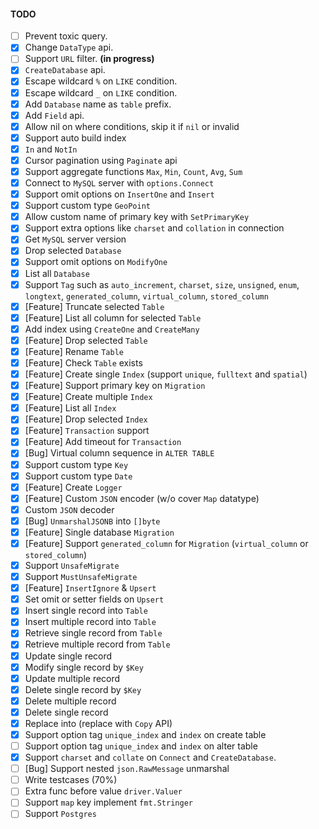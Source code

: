 #### TODO

- [ ] Prevent toxic query.
- [x] Change `DataType` api.
- [ ] Support `URL` filter. **(in progress)**
- [x] `CreateDatabase` api.
- [x] Escape wildcard `%` on `LIKE` condition.
- [x] Escape wildcard `_` on `LIKE` condition.
- [x] Add `Database` name as `table` prefix.
- [x] Add `Field` api.
- [x] Allow nil on where conditions, skip it if `nil` or invalid
- [x] Support auto build index
- [x] `In` and `NotIn`
- [x] Cursor pagination using `Paginate` api
- [x] Support aggregate functions `Max`, `Min`, `Count`, `Avg`, `Sum`
- [x] Connect to `MySQL` server with `options.Connect`
- [x] Support omit options on `InsertOne` and `Insert`
- [x] Support custom type `GeoPoint`
- [x] Allow custom name of primary key with `SetPrimaryKey`
- [x] Support extra options like `charset` and `collation` in connection
- [x] Get `MySQL` server version
- [x] Drop selected `Database`
- [x] Support omit options on `ModifyOne`
- [x] List all `Database`
- [x] Support `Tag` such as `auto_increment`, `charset`, `size`, `unsigned`, `enum`, `longtext`, `generated_column`, `virtual_column`, `stored_column`
- [x] [Feature] Truncate selected `Table`
- [x] [Feature] List all column for selected `Table`
- [x] Add index using `CreateOne` and `CreateMany`
- [x] [Feature] Drop selected `Table`
- [x] [Feature] Rename `Table`
- [x] [Feature] Check `Table` exists
- [x] [Feature] Create single `Index` (support `unique`, `fulltext` and `spatial`)
- [x] [Feature] Support primary key on `Migration`
- [x] [Feature] Create multiple `Index`
- [x] [Feature] List all `Index`
- [x] [Feature] Drop selected `Index`
- [x] [Feature] `Transaction` support
- [x] [Feature] Add timeout for `Transaction`
- [x] [Bug] Virtual column sequence in `ALTER TABLE`
- [x] Support custom type `Key`
- [x] Support custom type `Date`
- [x] [Feature] Create `Logger`
- [x] [Feature] Custom `JSON` encoder (w/o cover `Map` datatype)
- [x] Custom `JSON` decoder
- [x] [Bug] `UnmarshalJSONB` into `[]byte`
- [x] [Feature] Single database `Migration`
- [x] [Feature] Support `generated_column` for `Migration` (`virtual_column` or `stored_column`)
- [x] Support `UnsafeMigrate`
- [x] Support `MustUnsafeMigrate`
- [x] [Feature] `InsertIgnore` & `Upsert`
- [x] Set omit or setter fields on `Upsert`
- [x] Insert single record into `Table`
- [x] Insert multiple record into `Table`
- [x] Retrieve single record from `Table`
- [x] Retrieve multiple record from `Table`
- [x] Update single record
- [x] Modify single record by `$Key`
- [x] Update multiple record
- [x] Delete single record by `$Key`
- [x] Delete multiple record
- [x] Delete single record
- [x] Replace into (replace with `Copy` API)
- [x] Support option tag `unique_index` and `index` on create table
- [ ] Support option tag `unique_index` and `index` on alter table
- [x] Support `charset` and `collate` on `Connect` and `CreateDatabase`.
- [ ] [Bug] Support nested `json.RawMessage` unmarshal
- [ ] Write testcases (70%)
- [ ] Extra func before value `driver.Valuer`
- [ ] Support `map` key implement `fmt.Stringer`
- [ ] Support `Postgres`
